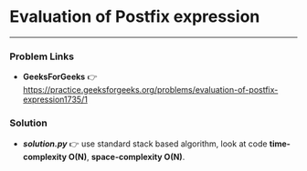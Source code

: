 # Evaluation of Postfix expression

---

### Problem Links
- **__GeeksForGeeks__** :point_right: https://practice.geeksforgeeks.org/problems/evaluation-of-postfix-expression1735/1

### Solution
- **_solution.py_** :point_right: use standard stack based algorithm, look at code **time-complexity O(N)**, **space-complexity O(N)**.
